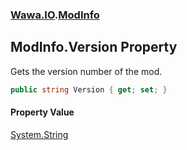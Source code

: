 ### [Wawa.IO](Wawa.IO.md 'Wawa.IO').[ModInfo](ModInfo.md 'Wawa.IO.ModInfo')

## ModInfo.Version Property

Gets the version number of the mod.

```csharp
public string Version { get; set; }
```

#### Property Value
[System.String](https://docs.microsoft.com/en-us/dotnet/api/System.String 'System.String')